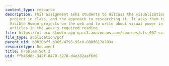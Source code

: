 ```yaml
---
content_type: resource
description: This assignment asks students to discuss the visualization for the first
  project in class, and the approach to researching it. It asks them to visit various
  Visible Human projects on the web and to write about visual power in each of the
  articles in the week's required reading.
file: https://ol-ocw-studio-app-qa.s3.amazonaws.com/courses/sts-067-scientific-visualization-across-disciplines-a-critical-introduction-spring-2005/ffb45d8c342f84703270d4e382aaf6d6_pset2.pdf
file_type: application/pdf
parent_uid: b3b20bff-b365-4795-95c0-080f617a703a
resourcetype: Document
title: Problem Set 2
uid: ffb45d8c-342f-8470-3270-d4e382aaf6d6
---
```

